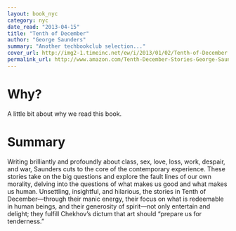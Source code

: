 ```yaml
---
layout: book_nyc
category: nyc
date_read: "2013-04-15"
title: "Tenth of December"
author: "George Saunders"
summary: "Another techbookclub selection..."
cover_url: http://img2-1.timeinc.net/ew/i/2013/01/02/Tenth-of-December.jpg
permalink_url: http://www.amazon.com/Tenth-December-Stories-George-Saunders/dp/0812993802/
---
```


# Why?
A little bit about why we read this book.

# Summary
Writing brilliantly and profoundly about class, sex, love, loss, work, despair, and war, Saunders cuts to the core of the contemporary experience. These stories take on the big questions and explore the fault lines of our own morality, delving into the questions of what makes us good and what makes us human. Unsettling, insightful, and hilarious, the stories in Tenth of December—through their manic energy, their focus on what is redeemable in human beings, and their generosity of spirit—not only entertain and delight; they fulfill Chekhov’s dictum that art should “prepare us for tenderness.”
